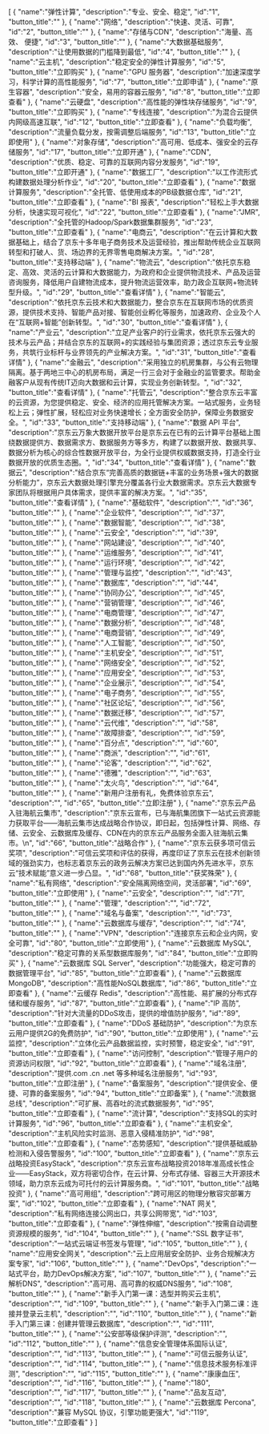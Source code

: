 [
	{
		"name":"弹性计算",
		"description":"专业、安全、稳定",
		"id":"1",
		"button_title":""
	},
	{
		"name":"网络",
		"description":"快速、灵活、可靠",
		"id":"2",
		"button_title":""
	},
	{
		"name":"存储与CDN",
		"description":"海量、高效、 便捷",
		"id":"3",
		"button_title":""
	},
	{
		"name":"大数据基础服务",
		"description":"让使用数据的门槛降到最低",
		"id":"4",
		"button_title":""
	},
	{
		"name":"云主机",
		"description":"稳定安全的弹性计算服务",
		"id":"5",
		"button_title":"立即购买"
	},
	{
		"name":"GPU 服务器",
		"description":"加速深度学习，科学计算的高性能服务",
		"id":"7",
		"button_title":"立即申请"
	},
	{
		"name":"原生容器",
		"description":"安全，易用的容器云服务",
		"id":"8",
		"button_title":"立即查看"
	},
	{
		"name":"云硬盘",
		"description":"高性能的弹性块存储服务",
		"id":"9",
		"button_title":"立即购买"
	},
	{
		"name":"专线连接",
		"description":"为混合云提供内网级高速互联",
		"id":"12",
		"button_title":"立即查看"
	},
	{
		"name":"负载均衡",
		"description":"流量负载分发，按需调整后端服务",
		"id":"13",
		"button_title":"立即使用"
	},
	{
		"name":"对象存储",
		"description":"高可用、低成本、强安全的云存储服务",
		"id":"17",
		"button_title":"立即开通"
	},
	{
		"name":"CDN",
		"description":"优质、稳定、可靠的互联网内容分发服务",
		"id":"19",
		"button_title":"立即开通"
	},
	{
		"name":"数据工厂",
		"description":"以工作流形式构建数据处理分析作业",
		"id":"20",
		"button_title":"立即查看"
	},
	{
		"name":"数据计算服务",
		"description":"全托管、低使用成本的PB级数据仓库",
		"id":"21",
		"button_title":"立即查看"
	},
	{
		"name":"BI 报表",
		"description":"轻松上手大数据分析，快速实现可视化",
		"id":"22",
		"button_title":"立即查看"
	},
	{
		"name":"JMR",
		"description":"全托管的Hadoop/Spark数据集群服务",
		"id":"23",
		"button_title":"立即查看"
	},
	{
		"name":"电商云",
		"description":"在云计算和大数据基础上，结合了京东十多年电子商务技术及运营经验，推出帮助传统企业互联网转型和打破人、货、场边界的无界零售电商解决方案。",
		"id":"28",
		"button_title":"支持移动端"
	},
	{
		"name":"物流云",
		"description":"依托京东稳定、高效、灵活的云计算和大数据能力，为政府和企业提供物流技术、产品及运营咨询服务，降低用户自建物流成本，提升物流运营效率，助力政企互联网+物流转型升级。",
		"id":"29",
		"button_title":"查看详情"
	},
	{
		"name":"智能云",
		"description":"依托京东云技术和大数据能力，整合京东在互联网市场的优质资源，提供技术支持、智能产品对接、智能创业孵化等服务，加速政府、企业及个人在“互联网+智能”创新转型。",
		"id":"30",
		"button_title":"查看详情"
	},
	{
		"name":"产业云",
		"description":"立足产业客户的行业需求，依托京东云强大的技术与云产品；并结合京东的互联网+的实践经验与集团资源；透过京东云专业服务，共筑行业标杆与业界领先的产业解决方案。",
		"id":"31",
		"button_title":"查看详情"
	},
	{
		"name":"金融云",
		"description":"采用独立的机房集群，与公有云物理隔离。基于两地三中心的机房布局，满足一行三会对于金融业的监管要求。帮助金融客户从现有传统IT迈向大数据和云计算，实现业务创新转型。",
		"id":"32",
		"button_title":"查看详情"
	},
	{
		"name":"托管云",
		"description":"整合京东云丰富的云资源，为您提供稳定、安全、经济的应用托管解决方案。一站式服务，业务轻松上云；弹性扩展，轻松应对业务快速增长；全方面安全防护，保障业务数据安全。",
		"id":"33",
		"button_title":"支持移动端"
	},
	{
		"name":"数据 API 平台",
		"description":"京东云万象大数据开放平台是京东云在已有的云计算平台基础上围绕数据提供方、数据需求方、数据服务方等多方，构建了以数据开放、数据共享、数据分析为核心的综合性数据开放平台，为全行业提供权威数据支持，打造全行业数据开放的优质生态圈。",
		"id":"34",
		"button_title":"查看详情"
	},
	{
		"name":"数据云",
		"description":"结合京东“完善高质的数据链+丰富的业务场景+强大的数据分析能力”，京东云大数据处理引擎充分覆盖各行业大数据需求。京东云大数据专家团队将根据用户具体需求，提供丰富的解决方案。",
		"id":"35",
		"button_title":"查看详情"
	},
	{
		"name":"基础软件",
		"description":"",
		"id":"36",
		"button_title":""
	},
	{
		"name":"企业软件",
		"description":"",
		"id":"37",
		"button_title":""
	},
	{
		"name":"数据智能",
		"description":"",
		"id":"38",
		"button_title":""
	},
	{
		"name":"云安全",
		"description":"",
		"id":"39",
		"button_title":""
	},
	{
		"name":"网站建设",
		"description":"",
		"id":"40",
		"button_title":""
	},
	{
		"name":"运维服务",
		"description":"",
		"id":"41",
		"button_title":""
	},
	{
		"name":"运行环境",
		"description":"",
		"id":"42",
		"button_title":""
	},
	{
		"name":"管理与监控",
		"description":"",
		"id":"43",
		"button_title":""
	},
	{
		"name":"数据库",
		"description":"",
		"id":"44",
		"button_title":""
	},
	{
		"name":"协同办公",
		"description":"",
		"id":"45",
		"button_title":""
	},
	{
		"name":"营销管理",
		"description":"",
		"id":"46",
		"button_title":""
	},
	{
		"name":"电商管理",
		"description":"",
		"id":"47",
		"button_title":""
	},
	{
		"name":"数据分析",
		"description":"",
		"id":"48",
		"button_title":""
	},
	{
		"name":"电商营销",
		"description":"",
		"id":"49",
		"button_title":""
	},
	{
		"name":"人工智能",
		"description":"",
		"id":"50",
		"button_title":""
	},
	{
		"name":"主机安全",
		"description":"",
		"id":"51",
		"button_title":""
	},
	{
		"name":"网络安全",
		"description":"",
		"id":"52",
		"button_title":""
	},
	{
		"name":"应用安全",
		"description":"",
		"id":"53",
		"button_title":""
	},
	{
		"name":"企业展示",
		"description":"",
		"id":"54",
		"button_title":""
	},
	{
		"name":"电子商务",
		"description":"",
		"id":"55",
		"button_title":""
	},
	{
		"name":"社区论坛",
		"description":"",
		"id":"56",
		"button_title":""
	},
	{
		"name":"数据迁移",
		"description":"",
		"id":"57",
		"button_title":""
	},
	{
		"name":"云代维",
		"description":"",
		"id":"58",
		"button_title":""
	},
	{
		"name":"故障排查",
		"description":"",
		"id":"59",
		"button_title":""
	},
	{
		"name":"百分点",
		"description":"",
		"id":"60",
		"button_title":""
	},
	{
		"name":"商派",
		"description":"",
		"id":"61",
		"button_title":""
	},
	{
		"name":"论客",
		"description":"",
		"id":"62",
		"button_title":""
	},
	{
		"name":"德雅",
		"description":"",
		"id":"63",
		"button_title":""
	},
	{
		"name":"太火鸟",
		"description":"",
		"id":"64",
		"button_title":""
	},
	{
		"name":"新用户注册有礼，免费体验京东云",
		"description":"",
		"id":"65",
		"button_title":"立即注册"
	},
	{
		"name":"京东云产品入驻海航云集市",
		"description":"京东云宣布，已与海航集团旗下一站式云资源能力获取平台——海航云集市达成战略合作协议，即日起，包括弹性计算、网络、存储、云安全、云数据库及缓存、CDN在内的京东云产品服务全面入驻海航云集市。\n",
		"id":"66",
		"button_title":"战略合作"
	},
	{
		"name":"京东云获多项可信云奖项",
		"description":"可信云奖项和评估的获得，再度印证了京东云在技术创新领域的强劲实力，也标志着京东云的政务云解决方案已达到国内外先进水平，京东云“技术赋能”意义进一步凸显。",
		"id":"68",
		"button_title":"获奖殊荣"
	},
	{
		"name":"私有网络",
		"description":"安全隔离网络空间，灵活部署",
		"id":"69",
		"button_title":"立即使用"
	},
	{
		"name":"云安全",
		"description":"",
		"id":"71",
		"button_title":""
	},
	{
		"name":"管理",
		"description":"",
		"id":"72",
		"button_title":""
	},
	{
		"name":"域名与备案",
		"description":"",
		"id":"73",
		"button_title":""
	},
	{
		"name":"云数据库与缓存",
		"description":"",
		"id":"74",
		"button_title":""
	},
	{
		"name":"VPN",
		"description":"连接京东云和企业内网，安全可靠",
		"id":"80",
		"button_title":"立即使用"
	},
	{
		"name":"云数据库 MySQL",
		"description":"稳定可靠的关系型数据库服务",
		"id":"84",
		"button_title":"立即购买"
	},
	{
		"name":"云数据库 SQL Server",
		"description":"功能强大，稳定可靠的数据管理平台",
		"id":"85",
		"button_title":"立即查看"
	},
	{
		"name":"云数据库 MongoDB",
		"description":"高性能NoSQL数据库",
		"id":"86",
		"button_title":"立即查看"
	},
	{
		"name":"云缓存 Redis",
		"description":"高性能、易扩展的分布式存储和缓存服务",
		"id":"87",
		"button_title":"立即查看"
	},
	{
		"name":"IP 高防",
		"description":"针对大流量的DDoS攻击，提供的增值防护服务",
		"id":"89",
		"button_title":"立即查看"
	},
	{
		"name":"DDoS 基础防护",
		"description":"为京东云用户提供2G的免费防护",
		"id":"90",
		"button_title":"立即使用"
	},
	{
		"name":"云监控",
		"description":"立体化云产品数据监控，实时预警，稳定安全",
		"id":"91",
		"button_title":"立即查看"
	},
	{
		"name":"访问控制",
		"description":"管理子用户的资源访问权限",
		"id":"92",
		"button_title":"立即查看"
	},
	{
		"name":"域名注册",
		"description":"提供.com .cn .net 等多种域名注册服务",
		"id":"93",
		"button_title":"立即注册"
	},
	{
		"name":"备案服务",
		"description":"提供安全、便捷、可靠的备案服务",
		"id":"94",
		"button_title":"立即备案"
	},
	{
		"name":"流数据总线",
		"description":"可扩展、高吞吐的流式数据服务",
		"id":"95",
		"button_title":"立即查看"
	},
	{
		"name":"流计算",
		"description":"支持SQL的实时计算服务",
		"id":"96",
		"button_title":"立即查看"
	},
	{
		"name":"主机安全",
		"description":"主机风险实时监测、恶意入侵精准防护",
		"id":"98",
		"button_title":"立即查看"
	},
	{
		"name":"态势感知",
		"description":"提供基础威胁检测和入侵告警服务",
		"id":"100",
		"button_title":"立即查看"
	},
	{
		"name":"京东云战略投资EasyStack",
		"description":"京东云宣布战略投资2018年准高成长性企业——EasyStack，双方将密切合作，在云计算、分布式存储、容器三大开源技术领域，助力京东云成为可托付的云计算服务商。",
		"id":"101",
		"button_title":"战略投资"
	},
	{
		"name":"高可用组",
		"description":"跨可用区的物理分散容灾部署方案",
		"id":"102",
		"button_title":"立即查看"
	},
	{
		"name":"NAT 网关",
		"description":"私有网络连接公网出口，共享公网带宽",
		"id":"103",
		"button_title":"立即查看"
	},
	{
		"name":"弹性伸缩",
		"description":"按需自动调整资源规模的服务",
		"id":"104",
		"button_title":""
	},
	{
		"name":"SSL 数字证书",
		"description":"一站式云端证书签发与管理",
		"id":"105",
		"button_title":""
	},
	{
		"name":"应用安全网关",
		"description":"云上应用层安全防护、业务合规解决方案专家",
		"id":"106",
		"button_title":""
	},
	{
		"name":"DevOps",
		"description":"一站式平台，助力DevOps解决方案",
		"id":"107",
		"button_title":""
	},
	{
		"name":"云解析DNS",
		"description":"高可用、高可靠的权威DNS服务",
		"id":"108",
		"button_title":""
	},
	{
		"name":"新手入门第一课：选型并购买云主机",
		"description":"",
		"id":"109",
		"button_title":""
	},
	{
		"name":"新手入门第二课：连接并登录云主机",
		"description":"",
		"id":"110",
		"button_title":""
	},
	{
		"name":"新手入门第三课：创建并管理云数据库",
		"description":"",
		"id":"111",
		"button_title":""
	},
	{
		"name":"公安部等级保护评测",
		"description":"",
		"id":"112",
		"button_title":""
	},
	{
		"name":"信息安全管理体系国际认证",
		"description":"",
		"id":"113",
		"button_title":""
	},
	{
		"name":"可信云服务认证",
		"description":"",
		"id":"114",
		"button_title":""
	},
	{
		"name":"信息技术服务标准评测",
		"description":"",
		"id":"115",
		"button_title":""
	},
	{
		"name":"康康血压",
		"description":"",
		"id":"116",
		"button_title":""
	},
	{
		"name":"180",
		"description":"",
		"id":"117",
		"button_title":""
	},
	{
		"name":"品友互动",
		"description":"",
		"id":"118",
		"button_title":""
	},
	{
		"name":"云数据库 Percona",
		"description":"兼容 MySQL 协议，引擎功能更强大",
		"id":"119",
		"button_title":"立即查看"
	}
]